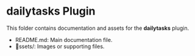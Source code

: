 ﻿# dailytasks Plugin

This folder contains documentation and assets for the **dailytasks** plugin.

- README.md: Main documentation file.
- ssets/: Images or supporting files.
